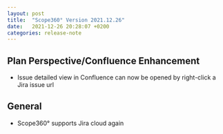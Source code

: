 ```yaml
---
layout: post
title:  "Scope360° Version 2021.12.26"
date:   2021-12-26 20:28:07 +0200
categories: release-note
---
```

## Plan Perspective/Confluence Enhancement

- Issue detailed view in Confluence can now be opened by right-click a Jira issue url

## General

- Scope360° supports Jira cloud again

